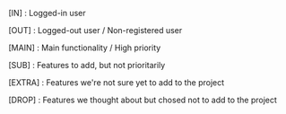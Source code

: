 [IN]  : Logged-in user

[OUT] : Logged-out user / Non-registered user


[MAIN] : Main functionality / High priority

[SUB] :  Features to add, but not prioritarily

[EXTRA] : Features we're not sure yet to add to the project

[DROP] : Features we thought about but chosed not to add to the project
